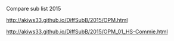 Compare sub list 2015

<a href="http://akiws33.github.io/DiffSubB/2015/OPM.html">http://akiws33.github.io/DiffSubB/2015/OPM.html</a>

<a href="http://akiws33.github.io/DiffSubB/2015/OPM_01_HS-Commie.html">http://akiws33.github.io/DiffSubB/2015/OPM_01_HS-Commie.html</a> 
